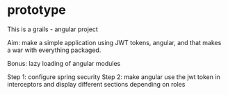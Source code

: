 # prototype

This is a grails - angular project


Aim: make a simple application using JWT tokens, angular, and that makes a war with everything packaged.

Bonus: lazy loading of angular modules

Step 1: configure spring security
Step 2: make angular use the jwt token in interceptors and display different sections depending on roles